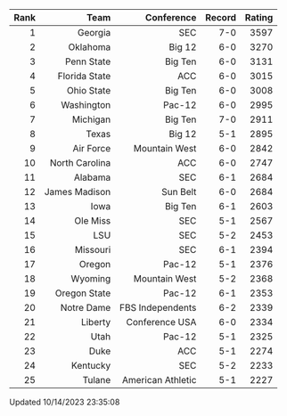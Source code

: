 | Rank  | Team                 | Conference           | Record   | Rating |
| ---:  | ---:                 | ---:                 | ---:     | ---:   |
| 1     | Georgia              | SEC                  | 7-0      | 3597   |
| 2     | Oklahoma             | Big 12               | 6-0      | 3270   |
| 3     | Penn State           | Big Ten              | 6-0      | 3131   |
| 4     | Florida State        | ACC                  | 6-0      | 3015   |
| 5     | Ohio State           | Big Ten              | 6-0      | 3008   |
| 6     | Washington           | Pac-12               | 6-0      | 2995   |
| 7     | Michigan             | Big Ten              | 7-0      | 2911   |
| 8     | Texas                | Big 12               | 5-1      | 2895   |
| 9     | Air Force            | Mountain West        | 6-0      | 2842   |
| 10    | North Carolina       | ACC                  | 6-0      | 2747   |
| 11    | Alabama              | SEC                  | 6-1      | 2684   |
| 12    | James Madison        | Sun Belt             | 6-0      | 2684   |
| 13    | Iowa                 | Big Ten              | 6-1      | 2603   |
| 14    | Ole Miss             | SEC                  | 5-1      | 2567   |
| 15    | LSU                  | SEC                  | 5-2      | 2453   |
| 16    | Missouri             | SEC                  | 6-1      | 2394   |
| 17    | Oregon               | Pac-12               | 5-1      | 2376   |
| 18    | Wyoming              | Mountain West        | 5-2      | 2368   |
| 19    | Oregon State         | Pac-12               | 6-1      | 2353   |
| 20    | Notre Dame           | FBS Independents     | 6-2      | 2339   |
| 21    | Liberty              | Conference USA       | 6-0      | 2334   |
| 22    | Utah                 | Pac-12               | 5-1      | 2325   |
| 23    | Duke                 | ACC                  | 5-1      | 2274   |
| 24    | Kentucky             | SEC                  | 5-2      | 2233   |
| 25    | Tulane               | American Athletic    | 5-1      | 2227   |

Updated 10/14/2023 23:35:08
